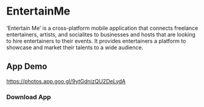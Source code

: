# EntertainMe

 ‘Entertain Me’ is a cross-platform mobile application that connects freelance entertainers, artists, and socialites to businesses and hosts that are looking to hire entertainers to their events. It provides entertainers a platform to showcase and market their talents to a wide audience.
 
 ## App Demo
 https://photos.app.goo.gl/9ytGdnizQU2DeLydA
 
 ### Download App
 

